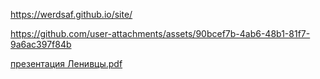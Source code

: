https://werdsaf.github.io/site/



https://github.com/user-attachments/assets/90bcef7b-4ab6-48b1-81f7-9a6ac397f84b



[презентация Ленивцы.pdf](https://github.com/user-attachments/files/19041630/default.pdf)
